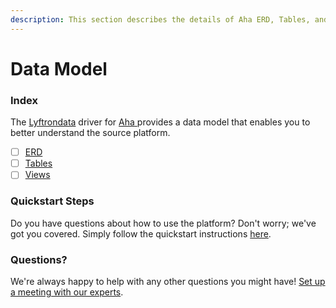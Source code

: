 ```yaml
---
description: This section describes the details of Aha ERD, Tables, and Views.
---
```


# Data Model

### Index

The  [Lyftrondata](https://www.lyftrondata.com/) driver for [Aha](https://www.lyftrondata.com/integration/aha/)[ ](https://www.lyftrondata.com/integration/aha/)provides a data model that enables you to better understand the source platform.

* [ ] [ERD](../../../business-analytics/aha/data-model/erd.md)
* [ ] [Tables](../../../business-analytics/aha/data-model/tables.md)
* [ ] [Views](../../../business-analytics/aha/data-model/views.md)

### Quickstart Steps

Do you have questions about how to use the platform? Don't worry; we've got you covered. Simply follow the quickstart instructions [here](../../../../quickstart-steps.md).

### Questions? <a href="#questions" id="questions"></a>

We're always happy to help with any other questions you might have! [Set up a meeting with our experts](https://www.lyftrondata.com/book-a-meeting/).

